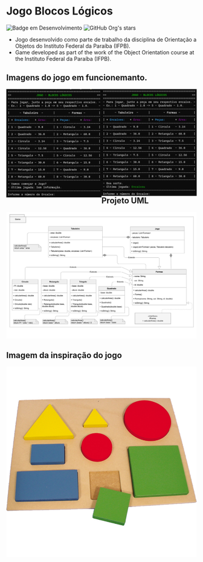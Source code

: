 # Jogo Blocos Lógicos 
![Badge em Desenvolvimento](http://img.shields.io/static/v1?label=STATUS&message=EM%20DESENVOLVIMENTO&color=GREEN&style=for-the-badge) ![GitHub Org's stars](https://img.shields.io/github/stars/Everaldo-Martins?style=social)

- Jogo desenvolvido como parte de trabalho da disciplina de Orientação a Objetos do Instituto Federal da Paraíba (IFPB).
- Game developed as part of the work of the Object Orientation course at the Instituto Federal da Paraíba (IFPB).

## Imagens do jogo em funcionemanto.

<img alt="GameStart" src="./essets/img/GameStart.png" style="width: 50%; float: left">
<img alt="GameOnPlay" src="./essets/img/GameOnPlay.png" style="width: 50%; float: right">

## Projeto UML
![UML Jogo](./essets/img/Jogo_UML.png)

## Imagem da inspiração do jogo
![Bloco Inspiração do jogo](./essets/img/Figura-Geometrica-Encaixe.jpg)
